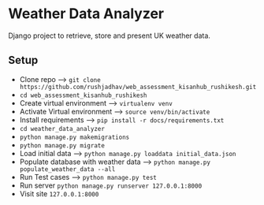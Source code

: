 Weather Data Analyzer
=====================

Django project to retrieve, store and present UK weather data.

Setup
-----

* Clone repo --> `git clone https://github.com/rushjadhav/web_assessment_kisanhub_rushikesh.git`
* `cd web_assessment_kisanhub_rushikesh`
* Create virtual environment --> `virtualenv venv`
* Activate Virtual environment --> `source venv/bin/activate`
* Install requirements --> `pip install -r docs/requirements.txt`
* `cd weather_data_analyzer` 
* `python manage.py makemigrations`
* `python manage.py migrate`
* Load initial data --> `python manage.py loaddata initial_data.json`
* Populate database with weather data --> `python manage.py populate_weather_data --all`
* Run Test cases --> `python manage.py test`
* Run server `python manage.py runserver 127.0.0.1:8000`
* Visit site `127.0.0.1:8000`